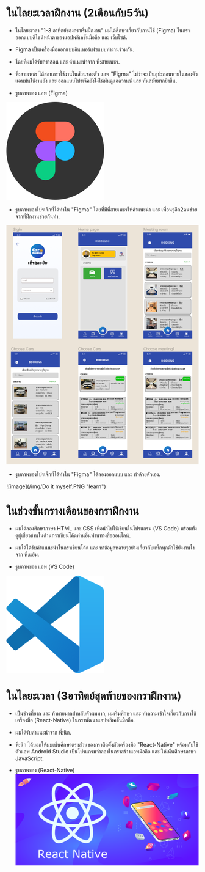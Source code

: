   # ในไลยะเวลาฝืกงาน (2เดือนกับ5วัน) 
  
  + ในไลยะเวลา "1-3 อาทิตย์ของกราเรี่มฝืกงาน" ผมได้ศึกษาเกี่ยวกับกานใช้ (Figma) ในกราออกแบบดีไซน์หน้าตาของแอปพลิเคชันมือถือ และ
    เว็บไซต์.
  
  + Figma เป็นเครื่องมือออกแบบอินเทอร์เฟซแบบทำงานร่วมกัน.
  
  + โดยที่ผมได้รับกราสอน และ คำแนะนำจาก พี่:สายเพชร.
  
  + พี่:สายเพชร ได้สอนกราใช้งานในส่วนของตัว แอพ "Figma" ไม่ว่าจะเป็นอุปะกอนพายในของตัวแอพมันใช้งานยัง และ         ออกแบบโปรเจ็คยังไงให้มันดูแอดวานซ์ และ ทันสมัยมากยิ่งขื้น.
   
  
  + รูบภาพของ แอพ (Figma)
  
  ![image](/img/Figma.webp "learn")

  + รูบภาพของโปรเจ็กที่ได้ทำใน "Figma" โดยที่มีพี่สายเพชรให้คำแนะนำ และ เพื่อนๆอีก2คนช่วยจากที่ฝืกงานช่วยกันทำ.

  ![image](img/bb.PNG "learn")

  + รูบภาพของโปรเจ็กที่ได้ทำใน "Figma" ได้ลองออกแบบ และ ทำด้วยตัวเอง.

  ![image](/img/Do it myself.PNG "learn")

  # ในช่วงขั้นกรางเดือนของกราฝืกงาน 

  + ผมได้ลองศึกษาภาษา HTML และ CSS เพื่อนำไปใช้เขียนในโปรแกรม (VS Code) พร้อมทั้งดูผู้เชี่ยวชานในด้านกราเขียนโค้ดท่านอื่นพ่านทางสื่อออนไลน์.
  
  + ผมได้ได้รับคำแนนะนำในกราเขียนโค้ด และ หาข้อมูลหลายๆอย่างเกี่ยวกับแท็กทุกตัวใช้ยังงานไงจาก พี่:แฮ้ม.

  + รูบภาพของ แอพ (VS Code)

  ![image](/img/VSCode.png "learn")

 
  # ในไลยะเวลา (3อาทิตย์สุดท้ายของกราฝืกงาน) 
  
  + เป็นช่วงที่ยาก และ ท้าทายมากสำหลับตัวผมมาก, ผมเรี่มศึกษา และ ทำความเข้าใจเกี่ยวกับกราใช้เครื่องมือ (React-Native) ในกราพัฒนาแอปพลิเคชันมือถือ.
  
  + ผมได้รับคำแนะนำจาก พี่:นิก.
  
  + พี่:นิก ได้บอกให้ผมเนั้นศึกษาตรงส่วนของกราติดตั้งตัวเครื่องมือ "React-Native" พร้อมกับใช้ตัวแอพ Android Studio เป็นโปรแกรมจำลองในกราสร้างแอพมือถือ และ ให้เนั้นศึกษาภาษา JavaScript.

  + รูบภาพของ (React-Native)
  ![image](/img/React-Native.png "learn")